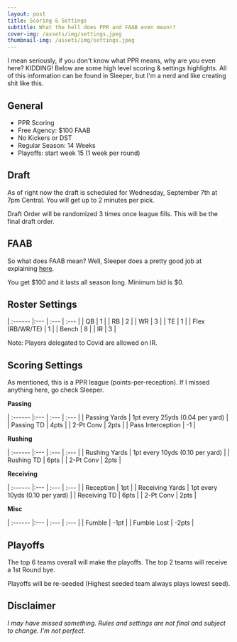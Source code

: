 ```yaml
---
layout: post
title: Scoring & Settings
subtitle: What the hell does PPR and FAAB even mean!?
cover-img: /assets/img/settings.jpeg
thumbnail-img: /assets/img/settings.jpeg
---
```


I mean seriously, if you don't know what PPR means, why are you even here? KIDDING! Below are some high level scoring & settings highlights. All of this information can be found in Sleeper, but I'm a nerd and like creating shit like this. 

## General
- PPR Scoring
- Free Agency: $100 FAAB
- No Kickers or DST
- Regular Season: 14 Weeks
- Playoffs: start week 15 (1 week per round)

## Draft
As of right now the draft is scheduled for Wednesday, September 7th at 7pm Central. You will get up to 2 minutes per pick.

Draft Order will be randomized 3 times once league fills. This will be the final draft order.

## FAAB
So what does FAAB mean? Well, Sleeper does a pretty good job at explaining [here](https://support.sleeper.app/en/articles/1876040-how-does-faab-bidding-work).

You get $100 and it lasts all season long. Minimum bid is $0.



## Roster Settings

| :------ |:--- | :--- | :--- |
| QB | 1 |
| RB | 2 |
| WR | 3 | 
| TE | 1 |
| Flex (RB/WR/TE) | 1 |
| Bench | 8 |
| IR | 3 |

Note: Players delegated to Covid are allowed on IR.


## Scoring Settings
As mentioned, this is a PPR league (points-per-reception). If I missed anything here, go check Sleeper.

**Passing**

| :------ |:--- | :--- | :--- |
| Passing Yards | 1pt every 25yds (0.04 per yard) |
| Passing TD | 4pts |
| 2-Pt Conv | 2pts |
| Pass Interception | -1 |

**Rushing**

| :------ |:--- | :--- | :--- |
| Rushing Yards | 1pt every 10yds (0.10 per yard) |
| Rushing TD | 6pts |
| 2-Pt Conv | 2pts |

**Receiving**

| :------ |:--- | :--- | :--- |
| Reception | 1pt |
| Receiving Yards | 1pt every 10yds (0.10 per yard) |
| Receiving TD | 6pts |
| 2-Pt Conv | 2pts |

**Misc**

| :------ |:--- | :--- | :--- |
| Fumble | -1pt |
| Fumble Lost | -2pts |

## Playoffs
The top 6 teams overall will make the playoffs. The top 2 teams will receive a 1st Round bye.

Playoffs will be re-seeded (Highest seeded team always plays lowest seed).

## Disclaimer
_I may have missed something. Rules and settings are not final and subject to change. I'm not perfect._
